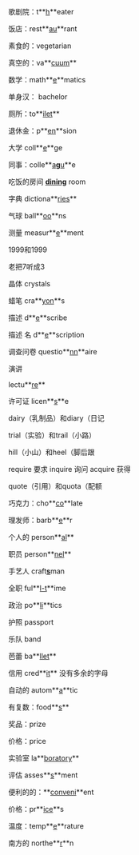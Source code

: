 歌剧院：t**<u>h</u>**eater 

饭店：rest**<u>au</u>**rant

素食的：vegetarian

真空的：va**<u>cuum</u>**

数学：math**<u>e</u>**matics

单身汉： bachelor

厕所：to**<u>ilet</u>**

退休金：p**<u>en</u>**sion

大学 coll**<u>e</u>**ge

同事：colle**<u>a</u>**g**<u>u</u>**e

吃饭的房间 **<u>dining</u>** room

字典 dictiona**<u>ries</u>**

气球 ball**<u>oo</u>**ns

测量 measur**<u>e</u>**ment 

1999和1999

老把7听成3 

晶体 crystals

蜡笔 cra**<u>yon</u>**s

描述 d**<u>e</u>**scribe

描述 名 d**<u>e</u>**scription

调查问卷 questio**<u>nn</u>**aire

演讲 

lectu**<u>re</u>**

许可证 licen**<u>s</u>**e

dairy（乳制品）和diary（日记

trial（实验）和trail（小路）

hill（小山）和heel（脚后跟

require 要求 inquire 询问 acquire 获得

quote（引用）和quota（配额

巧克力：cho**<u>co</u>**late

理发师：barb**<u>e</u>**r

个人的 person**<u>al</u>**

职员 person**<u>nel</u>**

手艺人 craft<u>**s**</u>man

全职 ful**<u>l-t</u>**ime

政治 po**<u>li</u>**tics

护照 passport

乐队 band 

芭蕾 ba**<u>llet</u>**

信用 cred**<u>it</u>** 没有多余的字母

自动的 autom**<u>a</u>**tic

有复数：food**<u>s</u>**

奖品：prize

价格：price

实验室 la**<u>boratory</u>**

评估 asses**<u>s</u>**ment

便利的的：**<u>conveni</u>**ent

价格：pr**<u>ice</u>**s

温度：temp**<u>e</u>**rature

南方的 northe**<u>r</u>**n